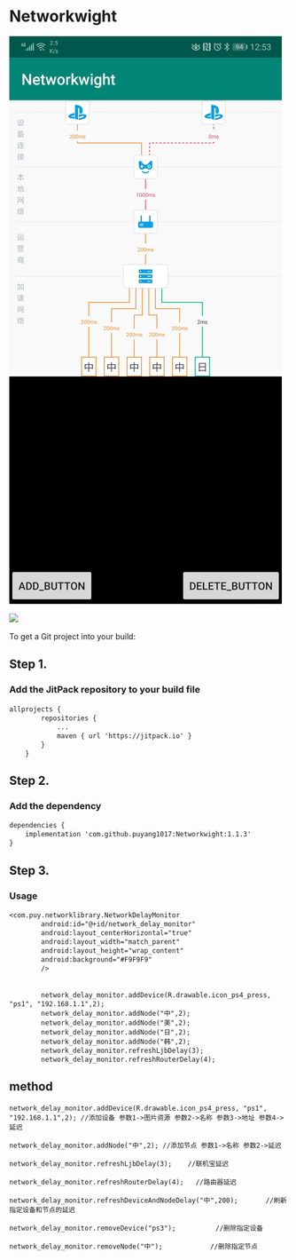 ﻿# Networkwight


![](https://github.com/puyang1017/Networkwight/blob/master/image/Screenshot_20181223_132135_com.puy.networkwight.jpg)


[![](https://jitpack.io/v/puyang1017/Networkwight.svg)](https://jitpack.io/#puyang1017/Networkwight)

To get a Git project into your build:

## Step 1.

### Add the JitPack repository to your build file
```
allprojects {
		repositories {
			...
			maven { url 'https://jitpack.io' }
		}
	}
```

## Step 2.
### Add the dependency
```
dependencies {
	implementation 'com.github.puyang1017:Networkwight:1.1.3'
}
```
## Step 3.

### Usage
```
<com.puy.networklibrary.NetworkDelayMonitor
        android:id="@+id/network_delay_monitor"
        android:layout_centerHorizontal="true"
        android:layout_width="match_parent"
        android:layout_height="wrap_content"
        android:background="#F9F9F9"
        />


        network_delay_monitor.addDevice(R.drawable.icon_ps4_press, "ps1", "192.168.1.1",2);
        network_delay_monitor.addNode("中",2);
        network_delay_monitor.addNode("美",2);
        network_delay_monitor.addNode("日",2);
        network_delay_monitor.addNode("韩",2);
        network_delay_monitor.refreshLjbDelay(3);
        network_delay_monitor.refreshRouterDelay(4);
```
## method
```
network_delay_monitor.addDevice(R.drawable.icon_ps4_press, "ps1", "192.168.1.1",2); //添加设备 参数1->图片资源 参数2->名称 参数3->地址 参数4->延迟

network_delay_monitor.addNode("中",2); //添加节点 参数1->名称 参数2->延迟

network_delay_monitor.refreshLjbDelay(3);    //联机宝延迟

network_delay_monitor.refreshRouterDelay(4);   //路由器延迟

network_delay_monitor.refreshDeviceAndNodeDelay("中",200);       //刷新指定设备和节点的延迟

network_delay_monitor.removeDevice("ps3");          //删除指定设备

network_delay_monitor.removeNode("中");            //删除指定节点

```


